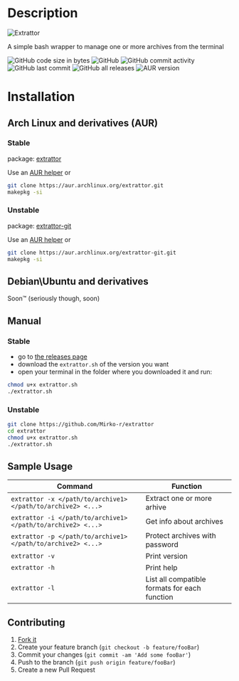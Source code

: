 # Description

![Extrattor](https://github.com/Mirko-r/extrattor/blob/master/Extrattor1.0.png)

A simple bash wrapper to manage one or more archives from the terminal

![GitHub code size in bytes](https://img.shields.io/github/languages/code-size/Mirko-r/extrattor) ![GitHub](https://img.shields.io/github/license/Mirko-r/extrattor) ![GitHub commit activity](https://img.shields.io/github/commit-activity/y/Mirko-r/extrattor) ![GitHub last commit](https://img.shields.io/github/last-commit/Mirko-r/extrattor) ![GitHub all releases](https://img.shields.io/github/downloads/Mirko-r/extrattor/total) ![AUR version](https://img.shields.io/aur/version/extrattor)

# Installation

## Arch Linux and derivatives (AUR)

### Stable
package: [extrattor](https://aur.archlinux.org/packages/extrattor)<br>

Use an [AUR helper](https://wiki.archlinux.org/title/AUR_helpers) or

```bash
git clone https://aur.archlinux.org/extrattor.git
makepkg -si
```

### Unstable
package: [extrattor-git](https://aur.archlinux.org/packages/extrattor-git)<br>

Use an [AUR helper](https://wiki.archlinux.org/title/AUR_helpers) or

```bash
git clone https://aur.archlinux.org/extrattor-git.git
makepkg -si
```

## Debian\Ubuntu and derivatives

Soon™ (seriously though, soon)

## Manual

### Stable

- go to [the releases page](https://github.com/Mirko-r/extrattor/releases)
- download the `extrattor.sh` of the version you want
- open your terminal in the folder where you downloaded it and run:

```bash
chmod u+x extrattor.sh
./extrattor.sh
```

### Unstable

```bash
git clone https://github.com/Mirko-r/extrattor
cd extrattor
chmod u+x extrattor.sh
./extrattor.sh
```
## Sample Usage

| Command              | Function                                                               |
| -------------------- | ---------------------------------------------------------------------- |
| `extrattor -x </path/to/archive1> </path/to/archive2> <...>`| Extract one or more arhive      |
| `extrattor -i </path/to/archive1> </path/to/archive2> <...>`| Get info about archives       	|
| `extrattor -p </path/to/archive1> </path/to/archive2> <...>`| Protect archives with password	|
| `extrattor -v`       | Print version                                                          |
| `extrattor -h`       | Print help                                                             |
| `extrattor -l`       | List all compatible formats for each function				|

## Contributing

1. [Fork it](<https://github.com/Mirko-r/extrattor/fork>)
2. Create your feature branch (`git checkout -b feature/fooBar`)
3. Commit your changes (`git commit -am 'Add some fooBar'`)
4. Push to the branch (`git push origin feature/fooBar`)
5. Create a new Pull Request
